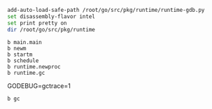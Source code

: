 
```bash
add-auto-load-safe-path	/root/go/src/pkg/runtime/runtime-gdb.py
set disassembly-flavor intel
set print pretty on
dir /root/go/src/pkg/runtime
```



```
b main.main
b newm
b startm
b schedule
b runtime.newproc
b runtime.gc
```

GODEBUG=gctrace=1


```
b gc
```
